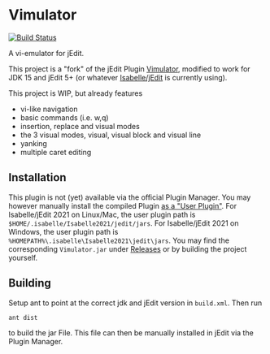 # Vimulator
[![Build Status](https://travis-ci.com/nielstron/vimulator.svg?branch=master)](https://travis-ci.com/nielstron/vimulator)

A vi-emulator for jEdit.

This project is a "fork" of the jEdit Plugin [Vimulator](http://plugins.jedit.org/plugins/?Vimulator),
modified to work for JDK 15 and jEdit 5+ (or whatever [Isabelle/jEdit](https://isabelle.in.tum.de/) is currently using).

This project is WIP, but already features
- vi-like navigation
- basic commands (i.e. w,q)
- insertion, replace and visual modes
- the 3 visual modes, visual, visual block and visual line
- yanking
- multiple caret editing
## Installation

This plugin is not (yet) available via the official Plugin Manager.
You may however manually install the compiled Plugin [as a "User Plugin"](http://plugins.jedit.org/install.php).
For Isabelle/jEdit 2021 on Linux/Mac, the user plugin path is `$HOME/.isabelle/Isabelle2021/jedit/jars`.
For Isabelle/jEdit 2021 on Windows, the user plugin path is `%HOMEPATH%\.isabelle\Isabelle2021\jedit\jars`.
You may find the corresponding `Vimulator.jar` under [Releases](https://github.com/nielstron/vimulator/releases) or by building the project yourself.

## Building

Setup ant to point at the correct jdk and jEdit version in `build.xml`.
Then run
```bash
ant dist
```

to build the jar File.
This file can then be manually installed in jEdit via the Plugin Manager.
